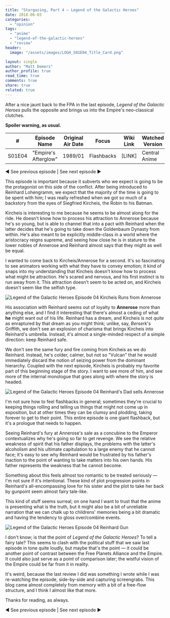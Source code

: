 ```yaml
---
title: "Stargazing, Part 4 – Legend of the Galactic Heroes"
date: 2018-06-03
categories: 
  - "opinion"
tags: 
  - "anime"
  - "legend-of-the-galactic-heroes"
  - "review"
header:
  image: "/assets/images/LOGH_S01E04_Title_Card.png"

layout: single
author: "Matt Demers"
author_profile: true
read_time: true
comments: true
share: true
related: true
---
```


After a nice jaunt back to the FPA in the last episode, _Legend of the Galactic Heroes_ pulls the opposite and brings us into the Empire's neo-classical clutches.

**Spoiler warning, as usual.**

| # | Episode Name | Original Air Date | Focus | Wiki Link | Watched Version |
| --- | --- | --- | --- | --- | --- |
| S01E04 | "Empire's Afterglow" | 1989/01 | Flashbacks | \[LINK\] | Central Anime |

◄ See previous episode | See next episode ►

This episode is important because it subverts who we expect is going to be the protagonist on this side of the conflict. After being introduced to Reinhard Lohengramm, we expect that the majority of the time is going to be spent with him; I was really refreshed when we got so much of a backstory from the eyes of Siegfried Kircheis, the Robin to his Batman.

Kircheis is interesting to me because he seems to be almost along for the ride. He doesn't know how to process his attraction to Annerose because he's so young, but is able to channel that into a pact with Reinhard when the latter decides that he's going to take down the Goldenbaum Dynasty from within. He's also meant to be explicitly middle-class in a world where the aristocracy reigns supreme, and seeing how close he is in stature to the lower nobles of Annerose and Reinhard almost says that they might as well be equal.

I wanted to come back to Kircheis/Annerose for a second. It's so fascinating to see animators working with what they have to convey emotion; it kind of snaps into my understanding that Kircheis doesn't know how to process what might be attraction. He's scared and nervous, and his first instinct is to run away from it. This attraction doesn't seem to be acted on, and Kircheis doesn't seem like the selfish type.

![Legend of the Galactic Heroes Episode 04 Kircheis Runs from Annerose](images/LOGH_S01E04_Kircheis_Annerose.png)

His association with Reinhard seems out of loyalty to **Annerose** more than anything else, and I find it interesting that there's almost a ceding of what **he** might want out of his life. Reinhard has a dream, and Kircheis is not _quite_ as enraptured by that dream as you might think; unlike, say, _Berserk_'s Griffith, we don't see an explosion of charisma that brings Kircheis into Reinhard's umbrella. Instead, it's almost a single-minded respect of a simple direction: keep Reinhard safe.

We don't see the same fury and fire coming from Kircheis as we do Reinhard. Instead, he's colder, calmer, but not so "Vulcan" that he would immediately discard the notion of seizing power from the dominant hierarchy. Coupled with the next episode, Kircheis is probably my favorite part of this beginning stage of the story. I want to see more of him, and see more of the internal monologue that goes along with where the story is headed.

![Legend of the Galactic Heroes Episode 04 Reinhard's Dad sells Annerose](images/LOGH_S01E04_Wedding_fee.png)

I'm not sure how to feel flashbacks in general; sometimes they're crucial to keeping things rolling and telling us things that might not come up in exposition, but at other times they can be clumsy and plodding, taking forever to get to their point. This entire episode is one giant flashback, but it's a prologue that needs to happen.

Seeing Reinhard's fury at Annerose's sale as a concubine to the Emperor contextualizes why he's going so far to get revenge. We see the relative weakness of spirit that his father displays, the problems with the latter's alcoholism and his ultimate capitulation to a large enemy that he cannot face; it's easy to see why Reinhard would be frustrated by his father's inaction to the point of wanting to take matters into his own hands. His father represents the weakness that he cannot become.

Something about this feels almost too romantic to be treated seriously — I'm not sure if it's intentional. These kind of plot progression points in Reinhard's all-encompassing love for his sister and the plot to take her back by gunpoint seem almost fairy tale-like.

This kind of stuff seems surreal; on one hand I want to trust that the anime is presenting what is the truth, but it might also be a bit of unreliable narration that we can chalk up to childrens' memories being a bit dramatic and having the tendency to gloss over/combine events.

![Legend of the Galactic Heroes Episode 04 Reinhard Gun](images/LOGH_S01E04_Reinhards_Got_A_Gun.png)

I don't know; is that the point of _Legend of the Galactic Heroes_? To tell a fairy tale? This seems to clash with the political stuff that we saw last episode in tone quite loudly, but maybe that's the point — it could be another point of contrast between the Free Planets Alliance and the Empire. It could also just serve as a point of comparison later; the wistful vision of the Empire could be far from it in reality.

It's weird, because the last review I did was something I wrote while I was re-watching the episode, side-by-side and capturing screengrabs. This blog came almost completely from memory with a bit of a free-flow structure, and I think I almost like that more.

Thanks for reading, as always.

◄ See previous episode | See next episode ►
